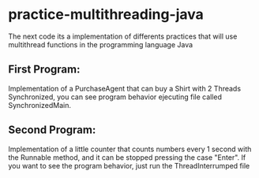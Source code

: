 # practice-multithreading-java

The next code its a implementation of differents practices that will use multithread functions in the programming language Java

## First Program:

Implementation of a PurchaseAgent that can buy a Shirt with 2 Threads Synchronized, you can see program behavior ejecuting file called SynchronizedMain.

## Second Program:

Implementation of a little counter that counts numbers every 1 second with the Runnable method, and it can be stopped pressing the case "Enter". If you want to see the program behavior, just run the ThreadInterrumped file